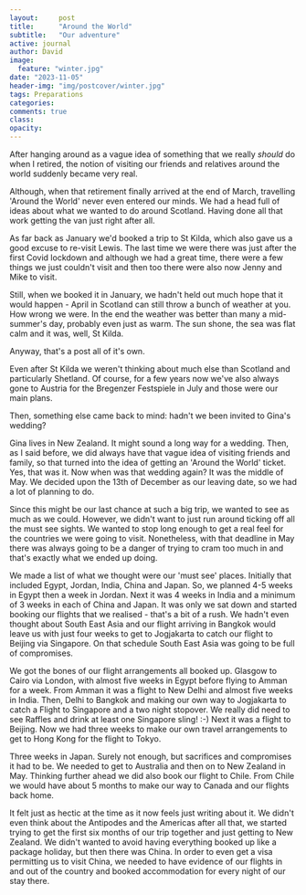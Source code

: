```yaml
---
layout:     post
title:      "Around the World"
subtitle:   "Our adventure"
active: journal
author: David
image:
  feature: "winter.jpg"
date: "2023-11-05" 
header-img: "img/postcover/winter.jpg"
tags: Preparations
categories:
comments: true
class:
opacity:
---
```


After hanging around as a vague idea of something that we really *should* do when I retired, the notion of visiting our friends and relatives around the world suddenly became very real.

Although, when that retirement finally arrived at the end of March, travelling 'Around the World' never even entered our minds. We had a head full of ideas about what we wanted to do around Scotland. Having done all that work getting the van just right after all.

As far back as January we'd booked a trip to St Kilda, which also gave us a good excuse to re-visit Lewis. The last time we were there was just after the first Covid lockdown and although we had a great time, there were a few things we just couldn't visit and then too there were also now Jenny and Mike to visit. 

Still, when we booked it in January, we hadn't held out much hope that it would happen - April in Scotland can still throw a bunch of weather at you. How wrong we were. In the end the weather was better than many a mid-summer's day, probably even just as warm. The sun shone, the sea was flat calm and it was, well, St Kilda. 

Anyway, that's a post all of it's own. 

Even after St Kilda we weren't thinking about much else than Scotland and particularly Shetland. Of course, for a few years now we've also always gone to Austria for the Bregenzer Festspiele in July  and those were our main plans. 

Then, something else came back to mind: hadn't we been invited to Gina's wedding? 

Gina lives in New Zealand. It might sound a long way for a wedding. Then, as I said before, we did always have that vague idea of visiting friends and family, so that turned into the idea of getting an 'Around the World' ticket. Yes, that was it. Now when was that wedding again? It was the middle of May. We decided upon the 13th of December as our leaving date, so we had a lot of planning to do. 

Since this might be our last chance at such a big trip, we wanted to see as much as we could. However, we didn't want to just run around ticking off all the must see sights. We wanted to stop long enough to get a real feel for the countries we were going to visit. Nonetheless, with that deadline in May there was always going to be a danger of trying to cram too much in and that's exactly what we ended up doing.

We made a list of what we thought were our 'must see' places. Initially that included Egypt, Jordan, India, China and Japan. So, we planned 4-5 weeks in Egypt then a week in Jordan. Next it was 4 weeks in India and a minimum of 3 weeks in each of China and Japan. It was only we sat down and started booking our flights that we realised - that's a bit of a rush. We hadn't even thought about South East Asia and our flight arriving in Bangkok would leave us with just four weeks to get to Jogjakarta to catch our flight to Beijing via Singapore. On that schedule South East Asia was going to be full of compromises.

We got the bones of our flight arrangements all booked up. Glasgow to Cairo via London, with almost five weeks in Egypt before flying to Amman for a week. From Amman it was a flight to New Delhi and almost five weeks in India. Then, Delhi to Bangkok and making our own way to Jogjakarta to catch a Flight to Singapore and a two night stopover. We really did need to see Raffles and drink at least one Singapore sling! :-) Next it was  a flight to Beijing. Now we had three weeks to make our own travel arrangements to get to Hong Kong for the flight to Tokyo. 

Three weeks in Japan. Surely not enough, but sacrifices and compromises it had to be. We needed to get to Australia and then on to New Zealand in May. Thinking further ahead we did also book our flight to Chile. From Chile we would have about 5 months to make our way to Canada and our flights back home.

It felt just as hectic at the time as it now feels just writing about it. We didn't even think about the Antipodes and the Americas after all that, we started trying to get the first six months of our trip together and just getting to New Zealand. We didn't wanted to avoid having everything booked up like a package holiday, but then there was China. In order to even get a visa permitting us to visit China, we needed to have evidence of our flights in and out of the country and booked accommodation for every night of our stay there. 
 
